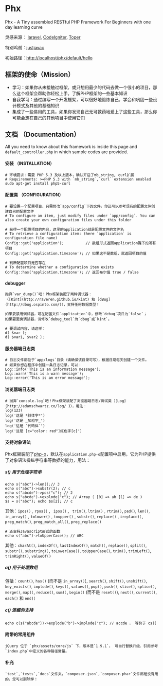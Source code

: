 Phx
===

Phx - A Tiny assembled  RESTful PHP Framework For Beginners with one day learning curve

灵感来源：
[laravel](http://laravel.com/),
[CodeIgniter](http://ellislab.com/codeigniter),
[Toper](http://my.oschina.net/mingtingling/blog?catalog=263852)

特别鸣谢：[justjavac](http://justjavac.com)

初始路径：<http://localhost/phx/default/hello>

## 框架的使命（Mission）
- 学习：如果你从未接触过框架，或只想用最少的代码去做一个很小的项目，那么这个框架会帮助你轻松上手，了解PHP框架的一些基本知识
- 自我学习：通过编写一个开发框架，可以很好地锻炼自己，学会和巩固一些设计模式及其他的基础知识
- 集成了一些易用的工具，如果你发现自己无可救药地爱上了这些工具，那么你可能会想在自己的其他项目中使用它们

<!--
## TODO
- 参考博客里的优秀代码和知识点，用在框架上
- 下一步要做的是实现rest，还是模板引擎？还是不要用模板引擎？
- 下一步数据库层,orm和dao,ar的实现怎么做？ 装配？
- 下一步先做什么？
- 不提供前端框架？
- 文件操作类、加密类、邮件类等
- 完全遵循 PSR-2 编码规范
- 默认主页：安装成功的首页显示凤凰的字符图，它说"成功安装了，删掉我，开始写代码"之类的话

## 设计导向（只是导向，不一定完美实现了）
- 约定优于配置原则
- KISS原则（极简主义）
- 灵活性/非灵活性的权衡
- 优秀的代码书写体验，借鉴laravel的语义性，方法的操纵和参数让人直接明白它要做的意思
- 优质的代码和架构
- 优秀的代码易读性
-->

## 文档 （Documentation）

All you need to know about this framework is inside this page and `default_controller.php` in which sample codes are provided.

#### 安装 （INSTALLATION）

    # 环境要求：需要 PHP 5.3 及以上版本，确认开启了mb_string, curl扩展
    # Requirements: >=PHP 5.3 with `mb_string`,`curl` extension enabled
    sudo apt-get install php5-curl

<!--
首先：
    php composer.phar install
-->

#### 配置类 （CONFIGURATION）
    # 要设置一个配置项目，只需修改`app/config`下的文件。你还可以参考现有的配置文件创建自己的配置文件
    # To configure an item, just modify files under `app/config`. You can also create your own configuration files under this folder

    # 获得一个配置项目的内容，这里的application就是配置文件的文件名
    # To retrieve a configuration item: (here `application` is configuration file name)
    Config::get('application');          // 数组形式返回application键下的所有项目
    Config::get('application.timezone'); // 如果这不是数组，就返回项目的值

    # 判断配置项目是否存在
    # To determine whether a configuration item exists
    Config::has('application.timezone'); // 返回布尔值 true / false

#### debugger
    抛弃`var_dump()`吧！Phx框架装配了两种调试器：
    （[Kint](http://raveren.github.io/kint) 和 [dBug](http://dbug.ospinto.com/)），支持任何数据类型！

    如果要禁用调试器，可在配置文件`application`中，修改`debug`项目为`false`；
    如果要更换调试器，请修改`debug_tool`为`dbug`或`kint`。

    # 要调试内容，请这样：
    d( $var );
    d( $var1, $var2 );

<!--
#### Kint （需开启 mb_string）
    d( $var );

    // 同 d( $var ); die;
    dd( $var );

    d( $var1, $var2 );

    // 禁用输出
    Kint::enabled(false);

#### dBug
    new dBug(get_defined_vars());

    $constants = get_defined_constants(true);
    new dBug($constants['user']);
-->

#### 服务器端日志类
    # 日志文件都位于`app/logs`目录（请确保该目录可写），根据日期每天创建一个文件。
    # 如果你想在程序中创建一条日志记录，可以：
    Log::info('This is an information message');
    Log::warn('This is a warn message');
    Log::error('This is an error message');

#### 浏览器端日志类
    # 抛弃`console.log`吧！Phx框架装配了浏览器端日志/调试类（[Log](http://adamschwartz.co/log/ )），用法：
    log(123)
    log('这是 *斜体字*')
    log('这是 _加粗字_')
    log('这是 `代码体`')
    log('这是 [c="color: red"]红色字[c]')

#### 支持对象语法
Phx框架装配了[php-o](https://github.com/jsebrech/php-o)，默认在`application.php-o`配置项中启用，它为PHP提供了对象语法操纵字符串等数据的能力，用法：

##### s() 用于处理字符串
    echo s("abc")->len();// 3
    echo s("abc")->substr(2); // c
    echo s("abcde")->pos("c"); // 2
    echo s("abcde")->explode("c"); // Array ( [0] => ab [1] => de )
    $s = s("abc"); echo $s[2]; // c

其他：`ipos()` , `rpos()` , ` ipos()` , ` trim()`, `ltrim()` , `rtrim()`, `pad()`, `len()`, `in_array()`
, `tolower()` , `toupper()` , `substr()`, `replace()` , `ireplace()`, `preg_match()`, `preg_match_all()`, `preg_replace()`

    # 还支持Javascript形式的函数
    echo s("abc")->toUpperCase(); // ABC

其他：`charAt()`, `indexOf()`, `lastIndexOf()`, `match()`, `replace()`, `split()`, `substr()`, `substring()`, `toLowerCase()`, `toUpperCase()`, `trim()`, `trimLeft()`, `trimRight()`, `valueOf()`

##### a() 用于处理数组
包括：`count()`, `has()` (而不是 `in_array()`), `search()`, `shift()`, `unshift()`, `key_exists()`, `implode()`, `keys()`, `values()`, `pop()`, `push()`, `slice()`, `splice()`, `merge()`, `map()`, `reduce()`, `sum()`, `begin()` (而不是 `reset()`), `next()`, `current()`, `each()` 和 `end()`

##### c() 连缀的支持
    echo c(s("abcde"))->explode("b")->implode("c"); // accde ， 等价于 cs()


#### 附带的常用组件
    jQuery 位于 `phx/assets/core/js` 下，版本是`1.9.1`， 可自行替换升级，引用参考`index.php`中定义的各种路径常量。

#### 补充
    `test`,`tests`,`docs`文件夹，`composer.json`,`composer.phar`文件都是没有用的，您可以删除掉！
